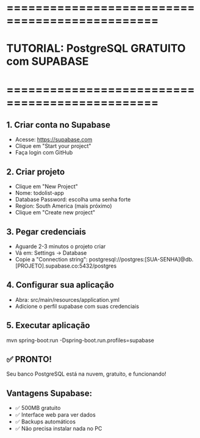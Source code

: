# ===============================================
# TUTORIAL: PostgreSQL GRATUITO com SUPABASE
# ===============================================

## 1. Criar conta no Supabase
- Acesse: https://supabase.com
- Clique em "Start your project"
- Faça login com GitHub

## 2. Criar projeto
- Clique em "New Project"
- Nome: todolist-app
- Database Password: escolha uma senha forte
- Region: South America (mais próximo)
- Clique em "Create new project"

## 3. Pegar credenciais
- Aguarde 2-3 minutos o projeto criar
- Vá em: Settings → Database
- Copie a "Connection string":
  postgresql://postgres:[SUA-SENHA]@db.[PROJETO].supabase.co:5432/postgres

## 4. Configurar sua aplicação
- Abra: src/main/resources/application.yml
- Adicione o perfil supabase com suas credenciais

## 5. Executar aplicação
mvn spring-boot:run -Dspring-boot.run.profiles=supabase

## ✅ PRONTO! 
Seu banco PostgreSQL está na nuvem, gratuito, e funcionando!

## Vantagens Supabase:
- ✅ 500MB gratuito
- ✅ Interface web para ver dados
- ✅ Backups automáticos
- ✅ Não precisa instalar nada no PC
